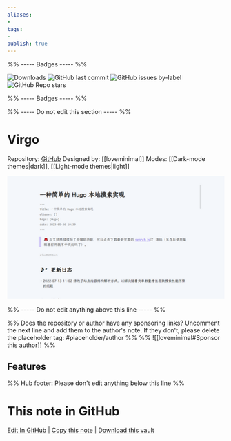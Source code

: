 ```yaml
---
aliases:
- 
tags: 
- 
publish: true
---
```


%% ----- Badges ----- %%

![Downloads](https://img.shields.io/badge/downloads-985-573E7A?style=for-the-badge&logo=)
![GitHub last commit](https://img.shields.io/github/last-commit/loveminimal/obsidian-theme-virgo?color=573E7A&label=last%20update&logo=github&style=for-the-badge)
![GitHub issues by-label](https://img.shields.io/github/issues/loveminimal/obsidian-theme-virgo/help%20wanted?color=573E7A&logo=github&style=for-the-badge) 
![GitHub Repo stars](https://img.shields.io/github/stars/loveminimal/obsidian-theme-virgo?color=573E7A&logo=github&style=for-the-badge)

%% ----- Badges ----- %%

%% ----- Do not edit this section ----- %%

# Virgo

Repository: [GitHub](https://github.com/loveminimal/obsidian-theme-virgo)
Designed by: [[loveminimal]]
Modes: [[Dark-mode themes|dark]], [[Light-mode themes|light]]



![screenshot](https://github.com/loveminimal/obsidian-theme-virgo/raw/HEAD/assets/screenshot.png)

%% ----- Do not edit anything above this line ----- %% 

%% Does the repository or author have any sponsoring links? Uncomment the next line and add them to the author's note. If they don't, please delete the placeholder tag: #placeholder/author %%
%% ![[loveminimal#Sponsor this author]] %%


## Features



%% Hub footer: Please don't edit anything below this line %%

# This note in GitHub

<span class="git-footer">[Edit In GitHub](https://github.dev/obsidian-community/obsidian-hub/blob/main/02%20-%20Community%20Expansions/02.05%20All%20Community%20Expansions/Themes/Virgo.md "git-hub-edit-note") | [Copy this note](https://raw.githubusercontent.com/obsidian-community/obsidian-hub/main/02%20-%20Community%20Expansions/02.05%20All%20Community%20Expansions/Themes/Virgo.md "git-hub-copy-note") | [Download this vault](https://github.com/obsidian-community/obsidian-hub/archive/refs/heads/main.zip "git-hub-download-vault") </span>
